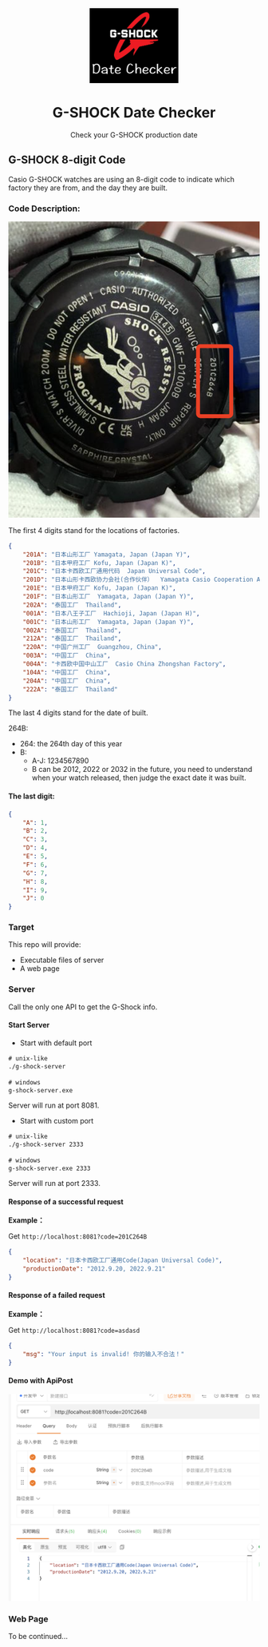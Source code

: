 <div align="center">
    <img src=".github/logo.jpg" alt="logo" height="150"/>
</div>
<h1 align="center">G-SHOCK Date Checker</h1>
<p align="center">Check your G-SHOCK production date</p>

## G-SHOCK 8-digit Code
Casio G-SHOCK watches are using an 8-digit code to indicate which factory they are from, and the day they are built.

### Code Description:
![gshock](.github/g-shock.png)

The first 4 digits stand for the locations of factories.

~~~json
{
    "201A": "日本山形工厂 Yamagata, Japan (Japan Y)",
    "201B": "日本甲府工厂 Kofu, Japan (Japan K)",
    "201C": "日本卡西欧工厂通用代码  Japan Universal Code",
    "201D": "日本山形卡西欧协力会社(合作伙伴）  Yamagata Casio Cooperation Association of Japan",
    "201E": "日本甲府工厂 Kofu, Japan (Japan K)",
    "201F": "日本山形工厂  Yamagata, Japan (Japan Y)",
    "202A": "泰国工厂  Thailand",
    "001A": "日本八王子工厂  Hachioji, Japan (Japan H)",
    "001C": "日本山形工厂  Yamagata, Japan (Japan Y)",
    "002A": "泰国工厂  Thailand",
    "212A": "泰国工厂  Thailand",
    "220A": "中国广州工厂  Guangzhou, China",
    "003A": "中国工厂  China",
    "004A": "卡西欧中国中山工厂  Casio China Zhongshan Factory",
    "104A": "中国工厂  China",
    "204A": "中国工厂  China",
    "222A": "泰国工厂  Thailand"
}
~~~

The last 4 digits stand for the date of built.

264B: 
* 264: the 264th day of this year
* B: 
    * A-J: 1234567890
    * B can be 2012, 2022 or 2032 in the future, you need to understand when your watch released, then judge the exact date it was built.

#### The last digit:
~~~json
{
    "A": 1,
    "B": 2,
    "C": 3,
    "D": 4,
    "E": 5,
    "F": 6,
    "G": 7,
    "H": 8,
    "I": 9,
    "J": 0
}
~~~

### Target
This repo will provide:
* Executable files of server
* A web page

### Server

Call the only one API to get the G-Shock info.

#### Start Server
* Start with default port

~~~shell
# unix-like
./g-shock-server

# windows
g-shock-server.exe
~~~

Server will run at port 8081.

* Start with custom port

~~~shell
# unix-like
./g-shock-server 2333

# windows
g-shock-server.exe 2333
~~~

Server will run at port 2333.


#### Response of a successful request

**Example：**

Get `http://localhost:8081?code=201C264B`

~~~json
{
	"location": "日本卡西欧工厂通用Code(Japan Universal Code)",
	"productionDate": "2012.9.20, 2022.9.21"
}
~~~

#### Response of a failed request

**Example：**

Get `http://localhost:8081?code=asdasd`

~~~json
{
	"msg": "Your input is invalid! 你的输入不合法！"
}
~~~

#### Demo with ApiPost
![apipost](.github/apipost.png)


### Web Page
To be continued...